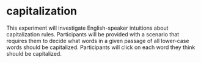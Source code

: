 # capitalization
This experiment will investigate English-speaker intuitions about capitalization rules. Participants will be provided with a scenario that requires them to decide what words in a given passage of all lower-case words should be capitalized. Participants will click on each word they think should be capitalized. 
